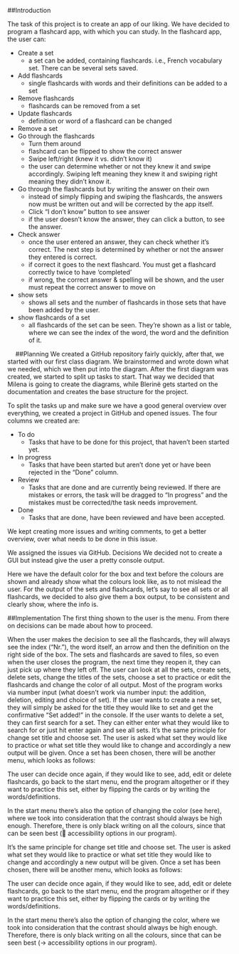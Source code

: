 ##Introduction

The task of this project is to create an app of our liking. We have decided to program a flashcard app, with which you can study. 
In the flashcard app, the user can: 

-	Create a set 
     - a set can be added, containing flashcards. i.e., French vocabulary set. There can be several sets saved.
-	Add flashcards 
     - single flashcards with words and their definitions can be added to a set
-	Remove flashcards 
     - flashcards can be removed from a set
-	Update flashcards 
     - definition or word of a flashcard can be changed
-	Remove a set
-	Go through the flashcards
     - Turn them around
     - flashcard can be flipped to show the correct answer
     - Swipe left/right (knew it vs. didn’t know it) 
     - the user can determine whether or not they knew it and swipe accordingly. Swiping left meaning they knew it and swiping right meaning they         didn’t know it.
-	Go through the flashcards but by writing the answer on their own 
     - instead of simply flipping and swiping the flashcards, the answers now must be written out and will be corrected by the app itself.
     - Click “I don’t know” button to see answer 
     - if the user doesn’t know the answer, they can click a button, to see the answer. 
- Check answer 
     - once the user entered an answer, they can check whether it’s correct. The next step is determined by whether or not the answer they entered        is correct.       
     - if correct it goes to the next flashcard. You must get a flashcard correctly twice to have ‘completed’
     - if wrong, the correct answer & spelling will be shown, and the user must repeat the correct answer to move on
-	show sets 
     - shows all sets and the number of flashcards in those sets that have been added by the user. 
-	show flashcards of a set 
     - all flashcards of the set can be seen. They’re shown as a list or table, where we can see the index of the word, the word and the definition of it.

 
##Planning
We created a GitHub repository fairly quickly, after that, we started with our first class diagram. We brainstormed and wrote down what we needed, which we then put into the diagram.
After the first diagram was created, we started to split up tasks to start. 
That way we decided that Milena is going to create the diagrams, while Blerinë gets started on the documentation and creates the base structure for the project. 

To split the tasks up and make sure we have a good general overview over everything, we created a project in GitHub and opened issues.
The four columns we created are: 
-	To do
    - Tasks that have to be done for this project, that haven’t been started yet.
-	In progress
    - Tasks that have been started but aren’t done yet or have been rejected in the “Done” column.
-	Review
    - Tasks that are done and are currently being reviewed. If there are mistakes or errors, the task will be dragged to “In progress” and the           mistakes must be corrected/the task needs improvement.
-	Done
    - Tasks that are done, have been reviewed and have been accepted.

We kept creating more issues and writing comments, to get a better overview, over what needs to be done in this issue.

We assigned the issues via GitHub.
Decisions
We decided not to create a GUI but instead give the user a pretty console output.


Here we have the default color for the box and text before the colours are shown and already show what the colours look like, as to not mislead the user.
For the output of the sets and flashcards, let’s say to see all sets or all flashcards, we decided to also give them a box output, to be consistent and clearly show, where the info is.


##Implementation
The first thing shown to the user is the menu. From there on decisions can be made about how to proceed. 

When the user makes the decision to see all the flashcards, they will always see the index (“Nr.”), the word itself, an arrow and then the definition on the right side of the box. 
The sets and flashcards are saved to files, so even when the user closes the program, the next time they reopen it, they can just pick up where they left off. 
The user can look at all the sets, create sets, delete sets, change the titles of the sets, choose a set to practice or edit the flashcards and change the color of all output. 
Most of the program works via number input (what doesn’t work via number input: the addition, deletion, editing and choice of set). 
If the user wants to create a new set, they will simply be asked for the title they would like to set and get the confirmative “Set added!” in the console. 
If the user wants to delete a set, they can first search for a set. They can either enter what they would like to search for or just hit enter again and see all sets.
It’s the same principle for change set title and choose set. The user is asked what set they would like to practice or what set title they would like to change and accordingly a new output will be given. 
Once a set has been chosen, there will be another menu, which looks as follows: 
 
The user can decide once again, if they would like to see, add, edit or delete flashcards, go back to the start menu, end the program altogether or if they want to practice this set, either by flipping the cards or by writing the words/definitions.
 
In the start menu there’s also the option of changing the color (see here), where we took into consideration that the contrast should always be high enough. Therefore, there is only black writing on all the colours, since that can be seen best ( accessibility options in our program). 

It’s the same principle for change set title and choose set. The user is asked what set they would like to practice or what set title they would like to change and accordingly a new output will be given. 
Once a set has been chosen, there will be another menu, which looks as follows: 
 
The user can decide once again, if they would like to see, add, edit or delete flashcards, go back to the start menu, end the program altogether or if they want to practice this set, either by flipping the cards or by writing the words/definitions.


In the start menu there’s also the option of changing the color, where we took into consideration that the contrast should always be high enough. Therefore, there is only black writing on all the colours, since that can be seen best (-> accessibility options in our program). 
